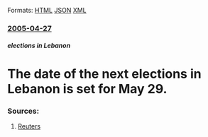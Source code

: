 
Formats: [HTML](/news/2005/04/27/the-date-of-the-next-elections-in-lebanon-is-set-for-may-29.html)  [JSON](/news/2005/04/27/the-date-of-the-next-elections-in-lebanon-is-set-for-may-29.json)  [XML](/news/2005/04/27/the-date-of-the-next-elections-in-lebanon-is-set-for-may-29.xml)  

### [2005-04-27](/news/2005/04/27/index.md)

##### elections in Lebanon
#  The date of the next elections in Lebanon is set for May 29. 




### Sources:

1. [Reuters](http://today.reuters.co.uk/news/newsArticle.aspx?type=worldNews&storyID=2005-04-27T074244Z_01_SIN727703_RTRUKOC_0_LEBANON-ELECTIONS.xml)
